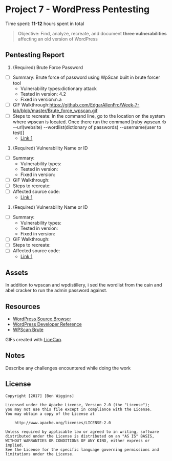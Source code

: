 # Project 7 - WordPress Pentesting

Time spent: **11-12** hours spent in total

> Objective: Find, analyze, recreate, and document **three vulnerabilities** affecting an old version of WordPress

## Pentesting Report

1. (Required) Brute Force Password
  - [ ] Summary: Brute force of password using WpScan built in brute forcer tool
    - Vulnerability types:dictionary attack
    - Tested in version: 4.2
    - Fixed in version:n.a
  - [ ] GIF Walkthrough:https://github.com/EdgarAllenFro/Week-7-lab/blob/master/Brute_force_wpscan.gif
  - [ ] Steps to recreate: In the command line, go to the location on the system where wpscan is located. Once there run the command 
  [ruby wpscan.rb --url(website) --wordlist(dictionary of passwords) --username(user to test)]
    - [Link 1](http://www.hackingtutorials.org/web-application-hacking/hack-a-wordpress-website-with-wpscan/)
1. (Required) Vulnerability Name or ID
  - [ ] Summary: 
    - Vulnerability types:
    - Tested in version:
    - Fixed in version: 
  - [ ] GIF Walkthrough: 
  - [ ] Steps to recreate: 
  - [ ] Affected source code:
    - [Link 1](https://core.trac.wordpress.org/browser/tags/version/src/source_file.php)
1. (Required) Vulnerability Name or ID
  - [ ] Summary: 
    - Vulnerability types:
    - Tested in version:
    - Fixed in version: 
  - [ ] GIF Walkthrough: 
  - [ ] Steps to recreate: 
  - [ ] Affected source code:
    - [Link 1](https://core.trac.wordpress.org/browser/tags/version/src/source_file.php)

## Assets

In addition to wpscan and wpdistillery, i sed the wordlist from the cain and abel cracker to run the admin password against.

## Resources

- [WordPress Source Browser](https://core.trac.wordpress.org/browser/)
- [WordPress Developer Reference](https://developer.wordpress.org/reference/)
- [WPScan Brute](http://www.hackingtutorials.org/web-application-hacking/hack-a-wordpress-website-with-wpscan/)

GIFs created with [LiceCap](http://www.cockos.com/licecap/).

## Notes

Describe any challenges encountered while doing the work

## License

    Copyright [2017] [Ben Wiggins]

    Licensed under the Apache License, Version 2.0 (the "License");
    you may not use this file except in compliance with the License.
    You may obtain a copy of the License at

        http://www.apache.org/licenses/LICENSE-2.0

    Unless required by applicable law or agreed to in writing, software
    distributed under the License is distributed on an "AS IS" BASIS,
    WITHOUT WARRANTIES OR CONDITIONS OF ANY KIND, either express or implied.
    See the License for the specific language governing permissions and
    limitations under the License.
